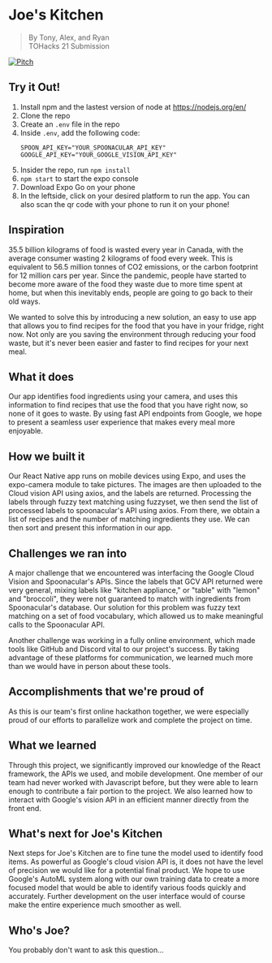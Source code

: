 # Joe's Kitchen

> By Tony, Alex, and Ryan  
> TOHacks 21 Submission

[![Pitch](http://img.youtube.com/vi/YzSc19ZaH7U/0.jpg)](https://youtu.be/YzSc19ZaH7U)

## Try it Out!
1. Install npm and the lastest version of node at https://nodejs.org/en/
2. Clone the repo
3. Create an `.env` file in the repo
4. Inside `.env`, add the following code: 
   ```
   SPOON_API_KEY="YOUR_SPOONACULAR_API_KEY"
   GOOGLE_API_KEY="YOUR_GOOGLE_VISION_API_KEY"
   ```
5. Insider the repo, run `npm install`
6. `npm start` to start the expo console
7. Download Expo Go on your phone
8. In the leftside, click on your desired platform to run the app. You can also scan the qr code with your phone to run it on your phone!

## Inspiration
35.5 billion kilograms of food is wasted every year in Canada, with the average consumer wasting 2 kilograms of food every week. This is equivalent to 56.5 million tonnes of CO2 emissions, or the carbon footprint for 12 million cars per year. Since the pandemic, people have started to become more aware of the food they waste due to more time spent at home, but when this inevitably ends, people are going to go back to their old ways.

We wanted to solve this by introducing a new solution, an easy to use app that allows you to find recipes for the food that you have in your fridge, right now. Not only are you saving the environment through reducing your food waste, but it's never been easier and faster to find recipes for your next meal.

## What it does
Our app identifies food ingredients using your camera, and uses this information to find recipes that use the food that you have right now, so none of it goes to waste. By using fast API endpoints from Google, we hope to present a seamless user experience that makes every meal more enjoyable.

## How we built it
Our React Native app runs on mobile devices using Expo, and uses the expo-camera module to take pictures. The images are then uploaded to the Cloud vision API using axios, and the labels are returned. Processing the labels through fuzzy text matching using fuzzyset, we then send the list of processed labels to spoonacular's API using axios. From there, we obtain a list of recipes and the number of matching ingredients they use. We can then sort and present this information in our app.

## Challenges we ran into
A major challenge that we encountered was interfacing the Google Cloud Vision and Spoonacular's APIs. Since the labels that GCV API returned were very general, mixing labels like "kitchen appliance," or "table" with "lemon" and "broccoli", they were not guaranteed to match with ingredients from Spoonacular's database. Our solution for this problem was fuzzy text matching on a set of food vocabulary, which allowed us to make meaningful calls to the Spoonacular API.

Another challenge was working in a fully online environment, which made tools like GitHub and Discord vital to our project's success. By taking advantage of these platforms for communication, we learned much more than we would have in person about these tools.

## Accomplishments that we're proud of
As this is our team's first online hackathon together, we were especially proud of our efforts to parallelize work and complete the project on time.

## What we learned
Through this project, we significantly improved our knowledge of the React framework, the APIs we used, and mobile development. One member of our team had never worked with Javascript before, but they were able to learn enough to contribute a fair portion to the project. We also learned how to interact with Google's vision API in an efficient manner directly from the front end.

## What's next for Joe's Kitchen
Next steps for Joe's Kitchen are to fine tune the model used to identify food items. As powerful as Google's cloud vision API is, it does not have the level of precision we would like for a potential final product. We hope to use Google's AutoML system along with our own training data to create a more focused model that would be able to identify various foods quickly and accurately. Further development on the user interface would of course make the entire experience much smoother as well.

## Who's Joe?
You probably don't want to ask this question...
